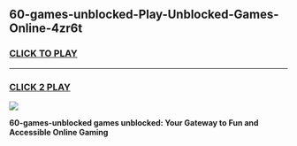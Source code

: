 
## 60-games-unblocked-Play-Unblocked-Games-Online-4zr6t
<h3>
<a href="https://premium76.site?title=60-games-unblocked&ref=25A">CLICK TO PLAY</a></h3>
<hr>

<h3>
<a href="https://premium76.site?title=60-games-unblocked&ref=25A">CLICK 2 PLAY</a>
  
</h3>

<a href="https://premium76.site?title=60-games-unblocked&ref=25A"><img src="https://clearcache.store/games.png"></a>


**60-games-unblocked games unblocked: Your Gateway to Fun and Accessible Online Gaming**
